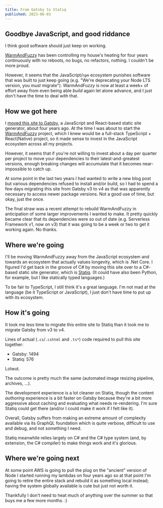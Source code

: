 ```yaml
---
title: From Gatsby to Statiq
published: 2023-06-03
---
```


## Goodbye JavaScript, and good riddance

I think good software should just keep on working.

[WarmAndFuzzy](/tags/posts/warm-and-fuzzy) has been controlling my house's heating for four years continuously with no reboots, no bugs, no refactors, nothing.
I couldn't be more proud.

However, it seems that the JavaScript/`npm` ecosystem punishes software that was built to just keep going (e.g. "We're deprecating your Node LTS version, you _must_ migrate").
WarmAndFuzzy is now at least a week+ of effort away from even being able _build_ again let alone advance, and I just don't have the time to deal with that.

## How we got here

I [moved this site to Gatsby](from-hugo-to-gatsby), a JavaScript and React-based static site generator, about four years ago.
At the time I was about to start the [WarmAndFuzzy](/tags/posts/warm-and-fuzzy) project, which I knew would be a full-stack TypeScript + React(Native) project,
so it made sense to invest in the JavaScript ecosystem across all my projects.

However, it seems that if you're not willing to invest about a day per quarter per project to move your dependencies to their latest-and-greatest versions,
enough breaking changes will accumulate that it becomes near-impossible to catch up.

At some point in the last two years I had wanted to write a new blog post but various dependencies refused to install and/or build,
so I had to spend a few days migrating this site from Gatsby v3 to v4 as that was apparently necessary to access newer package versions.
Not a good use of time, but okay, just the once.

The final straw was a recent attempt to rebuild WarmAndFuzzy in anticipation of some larger improvements I wanted to make.
It pretty quickly became clear that its dependencies were so out of date (e.g. Serverless Framework v1, now on v3)
that it was going to be a week or two to get it working again.
No thanks.

## Where we're going

I'll be moving WarmAndFuzzy away from the JavaScript ecosystem and towards an ecosystem that actually values longevity, which is .Net Core.
I figured I'd get back in the groove of C# by moving this site over to a C#-based static site generator, which is [Statiq](https://statiq.dev).
(It could have also been Python, for example, but I like statically typed languages.)

To be fair to TypeScript, I still think it's a great language. I'm not mad at the language (be it TypeScript or JavaScript),
I just don't have time to put up with its ecosystem.

## How it's going

It took me less time to migrate this entire site to Statiq than it took me to migrate Gatsby from v3 to v4.

Lines of actual (`.cs`/`.cshtml` and `.ts*`) code required to pull this site together:

- Gatsby: 1494
- Statiq: 576

Lolwut.

The outcome is pretty much the same (automated image resizing pipeline, archives, ...).

The development experience is a lot cleaner on Statiq, though the content _authoring_ experience is a bit faster on Gatsby
because they're a bit more aggressive about caching and evaluating what needs re-rendering.
I'm sure Statiq could get there (and/or I could make it work if I felt like it).

Overall, Gatsby suffers from making an extreme amount of complexity available via its GraphQL foundation
which is quite verbose, difficult to use and debug, and not something I need.

Statiq meanwhile relies largely on C# and the C# type system (and, by extension, the C# compiler) to make things work and it's glorious.

## Where we're going next

At some point AWS is going to pull the plug on the "ancient" version of Node I started running my lambdas on four years ago
so at that point I'm going to retire the entire stack and rebuild it as something local instead;
having the system globally available is cute but just not worth it.

Thankfully I don't need to heat much of anything over the summer so that buys me a few more months. :)
